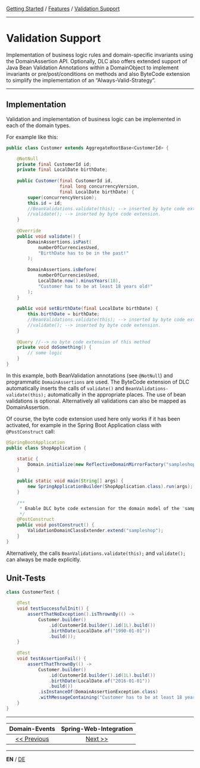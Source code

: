 [Getting Started](../index_en.md) / [Features](../guides/features_en.md) / [Validation Support](validation_support_en.md)

---

# Validation Support
Implementation of business logic rules and domain-specific invariants using the DomainAssertion API. 
Optionally, DLC also offers extended support of Java Bean Validation Annotations within a DomainObject to implement 
invariants or pre/post/conditions on methods and also ByteCode extension to simplify the implementation of 
an “Always-Valid-Strategy”.

---

## Implementation
Validation and implementation of business logic can be implemented in each of the domain types.

For example like this:

```Java
public class Customer extends AggregateRootBase<CustomerId> {

    @NotNull
    private final CustomerId id;
    private final LocalDate birthDate;
    
    public Customer(final CustomerId id,
                    final long concurrencyVersion,
                    final LocalDate birthDate) {
        super(concurrencyVersion);
        this.id = id;
        //BeanValidations.validate(this); --> inserted by byte code extension.
        //validate(); --> inserted by byte code extension.
    }
    
    @Override
    public void validate() {
        DomainAssertions.isPast(
            numberOfCurrenciesUsed,
            "BirthDate has to be in the past!"
        );
        
        DomainAssertions.isBefore(
            numberOfCurrenciesUsed,
            LocalDate.now().minusYears(18),
            "Customer has to be at least 18 years old!"
        );
    }
    
    public void setBirthDate(final LocalDate birthDate) {
        this.birthDate = birthDate;
        //BeanValidations.validate(this); --> inserted by byte code extension.
        //validate(); --> inserted by byte code extension.
    }
    
    @Query //--> no byte code extension of this method
    private void doSomething() {
        // some logic
    }
}
```
In this example, both BeanValidation annotations (see `@NotNull`) and programmatic
`DomainAssertions` are used. The ByteCode extension of DLC automatically inserts the calls of `validate()` and 
`BeanValidations-validate(this);` automatically in the appropriate places. The use of bean validations is optional.
Alternatively all validations can also be mapped as DomainAssertion.

Of course, the byte code extension used here only works if it has been activated, for example in the 
Spring Boot Application class with `@PostConstruct` call:

```Java
@SpringBootApplication
public class ShopApplication {

    static {
        Domain.initialize(new ReflectiveDomainMirrorFactory("sampleshop"));
    }
    
    public static void main(String[] args) {
        new SpringApplicationBuilder(ShopApplication.class).run(args);
    }

    /**
     * Enable DLC byte code extension for the domain model of the "sampleshop"
     */
    @PostConstruct
    public void postConstruct() {
        ValidationDomainClassExtender.extend("sampleshop");
    }
}
```

Alternatively, the calls `BeanValidations.validate(this);` and `validate();`
can always be made explicitly.

## Unit-Tests
```Java
class CustomerTest {
    
    @Test
    void testSuccessfulInit() {
        assertThatNoException().isThrownBy(() -> 
            Customer.builder()
                .id(CustomerId.builder().id(1L).build())
                .birthDate(LocalDate.of("1990-01-01"))
                .build());
    }
    
    @Test
    void testAssertionFail() {
        assertThatThrownBy(() -> 
            Customer.builder()
                .id(CustomerId.builder().id(1L).build())
                .birthDate(LocalDate.of("2016-01-01"))
                .build())
            .isInstanceOf(DomainAssertionException.class)
            .withMessageContaining("Customer has to be at least 18 years old!");
    }
}
```
---

|          **Domain-Events**           |        **Spring-Web-Integration**         |
|:------------------------------------:|:-----------------------------------------:|
|  [<< Previous](domain_events_en.md)  |  [Next >>](spring_web_integration_en.md)  |

---

**EN** / [DE](../../german/features/validation_support_de.md)
